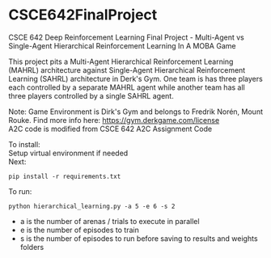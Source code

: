 # CSCE642FinalProject
CSCE 642 Deep Reinforcement Learning Final Project - Multi-Agent vs Single-Agent Hierarchical Reinforcement Learning In A MOBA Game

This project pits a Multi-Agent Hierarchical Reinforcement Learning (MAHRL) architecture against Single-Agent Hierarchical Reinforcement Learning (SAHRL) architecture in Derk's Gym. One team is has three players each controlled by a separate MAHRL agent while another team has all three players controlled by a single SAHRL agent. 

Note: Game Environment is Dirk's Gym and belongs to Fredrik Norén, Mount Rouke. Find more info here: https://gym.derkgame.com/license \
A2C code is modified from CSCE 642 A2C Assignment Code

To install: \
Setup virtual environment if needed \
Next:
```
pip install -r requirements.txt
```

To run:
```
python hierarchical_learning.py -a 5 -e 6 -s 2  
```

- a is the number of arenas / trials to execute in parallel
- e is the number of episodes to train
- s is the number of episodes to run before saving to results and weights folders